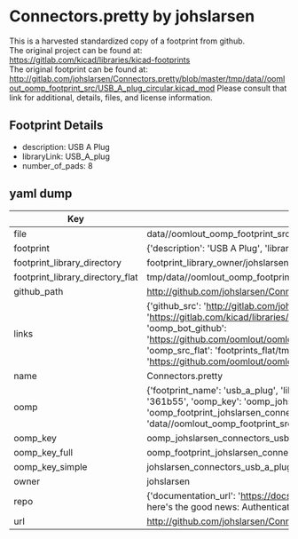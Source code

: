 # Connectors.pretty by johslarsen  
This is a harvested standardized copy of a footprint from github.  
The original project can be found at:  
https://gitlab.com/kicad/libraries/kicad-footprints  
The original footprint can be found at:
http://gitlab.com/johslarsen/Connectors.pretty/blob/master/tmp/data//oomlout_oomp_footprint_src/USB_A_plug_circular.kicad_mod
Please consult that link for additional, details, files, and license information.  
## Footprint Details
* description: USB A Plug  
* libraryLink: USB_A_plug  
* number_of_pads: 8  
## yaml dump  
| Key | Value |  
| --- | --- |  
| file | data//oomlout_oomp_footprint_src/Connectors.pretty/USB_A_plug.kicad_mod |  
| footprint | {'description': 'USB A Plug', 'libraryLink': 'USB_A_plug', 'number_of_pads': 8} |  
| footprint_library_directory | footprint_library_owner/johslarsen_Connectors.pretty |  
| footprint_library_directory_flat | tmp/data//oomlout_oomp_footprint_src/footprints_flat/johslarsen_connectors_usb_a_plug/working |  
| github_path | http://github.com/johslarsen/Connectors.pretty/blob/master/tmp/data//oomlout_oomp_footprint_src/USB_A_plug.kicad_mod |  
| links | {'github_src': 'http://gitlab.com/johslarsen/Connectors.pretty/blob/master/tmp/data//oomlout_oomp_footprint_src/USB_A_plug_circular.kicad_mod', 'github_src_repo': 'https://gitlab.com/kicad/libraries/kicad-footprints', 'oomp_bot': 'tmp/data//oomlout_oomp_footprint_src/footprints/johslarsen_connectors_usb_a_plug/working', 'oomp_bot_github': 'https://github.com/oomlout/oomlout_oomp_footprint_bot/tree/main/tmp/data//oomlout_oomp_footprint_src/footprints/johslarsen_connectors_usb_a_plug/working', 'oomp_src_flat': 'footprints_flat/tmp/data//oomlout_oomp_footprint_src/footprints_flat/johslarsen_connectors_usb_a_plug/working', 'oomp_src_flat_github': 'https://github.com/oomlout/oomlout_oomp_footprint_src/tree/main/tmp/data//oomlout_oomp_footprint_src/footprints_flat/johslarsen_connectors_usb_a_plug/working'} |  
| name | Connectors.pretty |  
| oomp | {'footprint_name': 'usb_a_plug', 'library_name': 'connectors', 'md5': '361b55a306a3b730dd753c43d537772a', 'md5_10': '361b55a306', 'md5_5': '361b5', 'md5_6': '361b55', 'oomp_key': 'oomp_johslarsen_connectors_usb_a_plug', 'oomp_key_extra': 'oomp_footprint_johslarsen_connectors_usb_a_plug', 'oomp_key_full': 'oomp_footprint_johslarsen_connectors_usb_a_plug_361b55', 'oomp_key_simple': 'johslarsen_connectors_usb_a_plug', 'original_filename': 'data//oomlout_oomp_footprint_src/Connectors.pretty/USB_A_plug.kicad_mod', 'owner_name': 'johslarsen'} |  
| oomp_key | oomp_johslarsen_connectors_usb_a_plug |  
| oomp_key_full | oomp_footprint_johslarsen_connectors_usb_a_plug |  
| oomp_key_simple | johslarsen_connectors_usb_a_plug |  
| owner | johslarsen |  
| repo | {'documentation_url': 'https://docs.github.com/rest/overview/resources-in-the-rest-api#rate-limiting', 'message': "API rate limit exceeded for 84.66.142.224. (But here's the good news: Authenticated requests get a higher rate limit. Check out the documentation for more details.)"} |  
| url | http://github.com/johslarsen/Connectors.pretty |  

